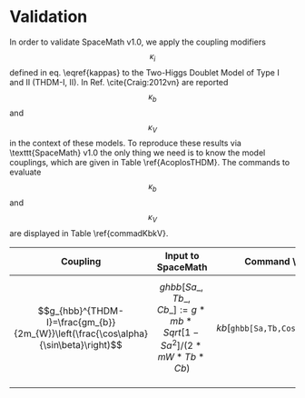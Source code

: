 # Validation

In order to validate SpaceMath v1.0, we apply the coupling modifiers $$\kappa_i$$ defined in eq. \eqref{kappas} to the Two-Higgs Doublet Model of Type I and II (THDM-I, II). In Ref. \cite{Craig:2012vn} are reported $$\kappa_b$$ and $$\kappa_V$$ in the context of these models. To reproduce these results via \texttt{SpaceMath} v1.0 the only thing we need is to know the model couplings, which are given in Table \ref{AcoplosTHDM}. The commands to evaluate $$\kappa_b$$ and $$\kappa_V$$ are displayed in Table \ref{commadKbkV}.

| Coupling                                                                            | Input to SpaceMath                                        |  Command \kappa\_i                           |
| ----------------------------------------------------------------------------------- | --------------------------------------------------------- | -------------------------------------------- |
| $$g_{hbb}^{THDM-I}=\frac{gm_{b}}{2m_{W}}\left(\frac{\cos\alpha}{\sin\beta}\right)$$ | $$ghbb[Sa\_,Tb\_,Cb\_]:=g*mb*Sqrt[1-Sa ^2]/(2*mW*Tb*Cb)$$ | $$kb[\texttt{ghbb[Sa,Tb,Cos[ArcTan[Tb]]}]]$$ |
|                                                                                     |                                                           |                                              |
|                                                                                     |                                                           |                                              |
